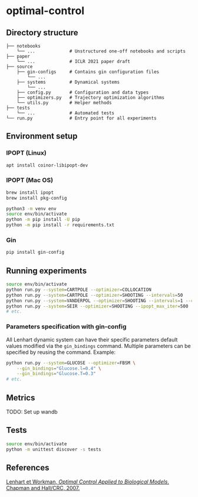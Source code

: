 # optimal-control

## Directory structure
```
├── notebooks
    └── ...             # Unstructured one-off notebooks and scripts
├── paper
    └── ...             # ICLR 2021 paper draft
├── source
    ├── gin-configs     # Contains gin configuration files
        └── ...
    ├── systems         # Dynamical systems
        └── ...
    ├── config.py       # Configuration and data types
    ├── optimizers.py   # Trajectory optimization algorithms
    └── utils.py        # Helper methods
├── tests
    └── ...             # Automated tests
└── run.py              # Entry point for all experiments
```

## Environment setup
### IPOPT (Linux)
```bash
apt install coinor-libipopt-dev
```

### IPOPT (Mac OS)
```bash
brew install ipopt
brew install pkg-config
```

```bash
python3 -m venv env
source env/bin/activate
python -m pip install -U pip
python -m pip install -r requirements.txt
```

### Gin

```bash
pip install gin-config
```

## Running experiments
```bash
source env/bin/activate
python run.py --system=CARTPOLE --optimizer=COLLOCATION
python run.py --system=CARTPOLE --optimizer=SHOOTING --intervals=50
python run.py --system=VANDERPOL --optimizer=SHOOTING --intervals=1 --controls_per_interval=50
python run.py --system=SEIR --optimizer=SHOOTING --ipopt_max_iter=500
# etc.
```

### Parameters specification with gin-config
All Lenhart dynamic system can have their specific parameters default values modified via the `gin_bindings` command.
Multiple parameters can be specified by reusing the command. Example:
```bash
python run.py --system=GLUCOSE --optimizer=FBSM \
    --gin_bindings="Glucose.l=0.4" \
    --gin_bindings="Glucose.T=0.3" 
# etc.
```

## Metrics
TODO: Set up wandb

## Tests
```bash
source env/bin/activate
python -m unittest discover -s tests
```

## References
[Lenhart et Workman, *Optimal Control Applied to Biological Models*. Chapman and Hall/CRC, 2007.](https://www.taylorfrancis.com/books/9780429138058)